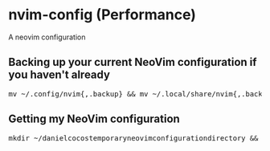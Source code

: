 # nvim-config (Performance)
A neovim configuration
## Backing up your current NeoVim configuration if you haven't already
<pre>mv ~/.config/nvim{,.backup} && mv ~/.local/share/nvim{,.backup} && mv ~/.local/state/nvim{,.backup} && mv ~/.cache/nvim{,.backup}</pre>
## Getting my NeoVim configuration
<pre>mkdir ~/danielcocostemporaryneovimconfigurationdirectory && cd ~/danielcocostemporaryneovimconfigurationdirectory && git clone https://github.com/Daniel-Cocos/nvim-config && mkdir -p ~/.config/nvim && cp -r ~/danielcocostemporaryneovimconfigurationdirectory/nvim-config/.config/nvim/* ~/.config/nvim/ && cd && rm -rf danielcocostemporaryneovimconfigurationdirectory</pre>
